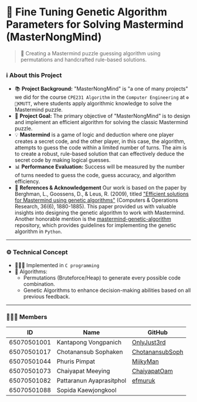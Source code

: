 # 🔮 Fine Tuning Genetic Algorithm Parameters for Solving Mastermind (MasterNongMind)
> 👀 Creating a Mastermind puzzle guessing algorithm using permutations and handcrafted rule-based solutions.

### ℹ️ About this Project
- 📚 **Project Background:** "MasterNongMind" is "a one of many projects" we did for the course `CPE231 Algorithm` in the `Computer Engineering` at `⚙️🐜KMUTT`, where students apply algorithmic knowledge to solve the Mastermind puzzle.
- 🎯 **Project Goal:** The primary objective of "MasterNongMind" is to design and implement an efficient algorithm for solving the classic Mastermind puzzle.
- 💡 **Mastermind** is a game of logic and deduction where one player creates a secret code, and the other player, in this case, the algorithm, attempts to guess the code within a limited number of turns. The aim is to create a robust, rule-based solution that can effectively deduce the secret code by making logical guesses.
- 📊 **Performance Evaluation:** Success will be measured by the number of turns needed to guess the code, guess accuracy, and algorithm efficiency.
- 📄 **References & Acknowledgement** Our work is based on the paper by Berghman, L., Goossens, D., & Leus, R. (2009), titled ["Efficient solutions for Mastermind using genetic algorithms"](https://doi.org/10.1016/j.cor.2008.06.004) (Computers & Operations Research, 36(6), 1880-1885). This paper provided us with valuable insights into designing the genetic algorithm to work with Mastermind. Another honorable mention is the [mastermind-genetic-algorithm](https://github.com/blob42/mastermind-genetic-algorithm) repository, which provides guidelines for implementing the genetic algorithm in `Python`.

---

### ⚙️ Technical Concept 
- 🧑🏻‍💻 Implemented in `C programming`  
- 🤖 Algorithms:
  - Permutations (Bruteforce/Heap) to generate every possible code combination.
  - Genetic Algorithms to enhance decision-making abilities based on all previous feedback.
--- 

### 🧑🏻‍💻 Members

| ID          | Name                       | GitHub                                                |
| ----------- | -------------------------- | --------------------------------------------          |
| 65070501001 | Kantapong Vongpanich       | [OnlyJust3rd](https://github.com/OnlyJust3rd)         |
| 65070501017 | Chotanansub Sophaken       | [ChotanansubSoph](https://github.com/ChotanansubSoph) |
| 65070501044 | Phuris Pimpat              | [MiikyMan](https://github.com/MiikyMan)               |
| 65070501073 | Chaiyapat Meeying          | [ChaiyapatOam](https://github.com/ChaiyapatOam)       |
| 65070501082 | Pattaranun Ayaprasitphol   | [efmuruk](https://github.com/efmuruk)                 |
| 65070501088 | Sopida Kaewjongkool        |                                                       |
